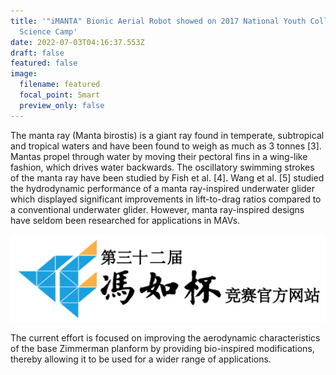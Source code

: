 ```yaml
---
title: '"iMANTA" Bionic Aerial Robot showed on 2017 National Youth College
  Science Camp'
date: 2022-07-03T04:16:37.553Z
draft: false
featured: false
image:
  filename: featured
  focal_point: Smart
  preview_only: false
---
```

The manta ray (Manta birostis) is a giant ray found in temperate, subtropical and tropical waters and have been found to weigh as much as 3 tonnes \[3]. Mantas propel through water by moving their pectoral fins in a wing-like fashion, which drives water backwards. The oscillatory swimming strokes of the manta ray have been studied by Fish et al. \[4]. Wang et al. \[5] studied the hydrodynamic performance of a manta ray-inspired underwater glider which displayed significant improvements in lift-to-drag ratios compared to a conventional underwater glider. However, manta ray-inspired designs have seldom been researched for applications in MAVs.

![](32logo.png "Manta ray-inspired design")


The current effort is focused on improving the aerodynamic characteristics of the base Zimmerman planform by providing bio-inspired modifications, thereby allowing it to be used for a wider range of applications.